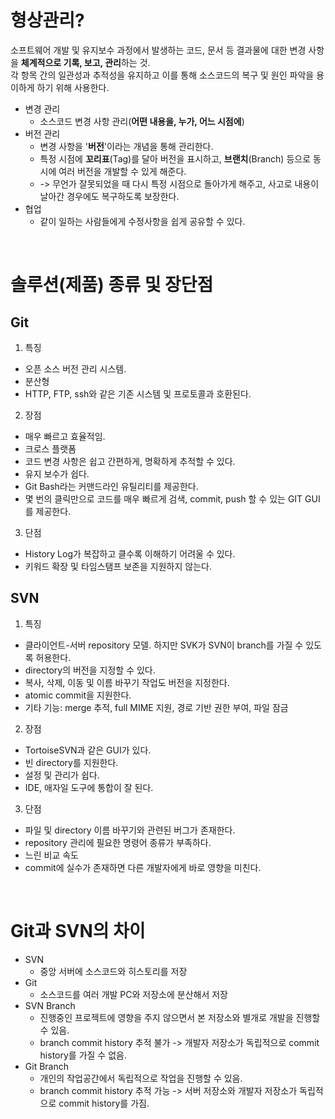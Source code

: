 # 형상관리?

소프트웨어 개발 및 유지보수 과정에서 발생하는 코드, 문서 등 결과물에 대한 변경 사항을 **체계적으로 기록, 보고, 관리**하는 것.<br>
각 항목 간의 일관성과 추적성을 유지하고 이를 통해 소스코드의 복구 및 원인 파악을 용이하게 하기 위해 사용한다.

- 변경 관리
  - 소스코드 변경 사항 관리(**어떤 내용을, 누가, 어느 시점에**)
- 버전 관리
  - 변경 사항을 '**버전**'이라는 개념을 통해 관리한다.
  - 특정 시점에 __꼬리표__(Tag)를 달아 버전을 표시하고, __브랜치__(Branch) 등으로 동시에 여러 버전을 개발할 수 있게 해준다.
  - -> 무언가 잘못되었을 때 다시 특정 시점으로 돌아가게 해주고, 사고로 내용이 날아간 경우에도 복구하도록 보장한다.
- 협업
  - 같이 일하는 사람들에게 수정사항을 쉽게 공유할 수 있다.

<br>

# 솔루션(제품) 종류 및 장단점
 
## Git

1. 특징 
  - 오픈 소스 버전 관리 시스템.
  - 분산형
  - HTTP, FTP, ssh와 같은 기존 시스템 및 프로토콜과 호환된다.
2. 장점
  - 매우 빠르고 효율적임.
  - 크로스 플랫폼
  - 코드 변경 사항은 쉽고 간편하게, 명확하게 추적할 수 있다.
  - 유지 보수가 쉽다.
  - Git Bash라는 커맨드라인 유틸리티를 제공한다.
  - 몇 번의 클릭만으로 코드를 매우 빠르게 검색, commit, push 할 수 있는 GIT GUI를 제공한다.
3. 단점
  - History Log가 복잡하고 클수록 이해하기 어려울 수 있다.
  - 키워드 확장 및 타임스탬프 보존을 지원하지 않는다.

## SVN

1. 특징
  - 클라이언트-서버 repository 모델. 하지만 SVK가 SVN이 branch를 가질 수 있도록 허용한다.
  - directory의 버전을 지정할 수 있다.
  - 복사, 삭제, 이동 및 이름 바꾸기 작업도 버전을 지정한다.
  - atomic commit을 지원한다.
  - 기타 기능: merge 추적, full MIME 지원, 경로 기반 권한 부여, 파일 잠금
2. 장점
  - TortoiseSVN과 같은 GUI가 있다.
  - 빈 directory를 지원한다.
  - 설정 및 관리가 쉽다.
  - IDE, 애자일 도구에 통합이 잘 된다.
3. 단점
  - 파일 및 directory 이름 바꾸기와 관련된 버그가 존재한다.
  - repository 관리에 필요한 명령어 종류가 부족하다.
  - 느린 비교 속도
  - commit에 실수가 존재하면 다른 개발자에게 바로 영향을 미친다.

<br>

# Git과 SVN의 차이

- SVN
  - 중앙 서버에 소스코드와 히스토리를 저장
- Git
  - 소스코드를 여러 개발 PC와 저장소에 분산해서 저장
- SVN Branch
  - 진행중인 프로젝트에 영향을 주지 않으면서 본 저장소와 별개로 개발을 진행할 수 있음.
  - branch commit history 추적 불가 -> 개발자 저장소가 독립적으로 commit history를 가질 수 없음.
- Git Branch
  - 개인의 작업공간에서 독립적으로 작업을 진행할 수 있음.
  - branch commit history 추적 가능 -> 서버 저장소와 개발자 저장소가 독립적으로 commit history를 가짐.
